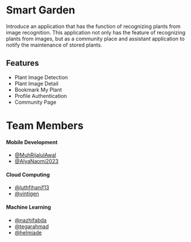 # Smart Garden

Introduce an application that has the function of recognizing plants from image recognition. This application not only has the feature of recognizing plants from images, but as a community place and assistant application to notify the maintenance of stored plants. 


## Features

- Plant Image Detection
- Plant Image Detail
- Bookmark My Plant
- Profile Authentication
- Community Page


# Team Members
#### Mobile Development
- [@MuhRijalulAwal](https://www.github.com/MuhRijalulAWal)
- [@AlyaNaomi2023](https://www.github.com/AlyaNaomi2023)
#### Cloud Computing
- [@luthfihanif13](https://www.github.com/luthfihanif13)
- [@vintigen](https://www.github.com/vintigen)
#### Machine Learning
- [@nazhifabda](https://www.github.com/nazhifabda)
- [@tegarahmad](https://www.github.com/tegarahmad)
- [@helmiade](https://www.github.com/helmiade)
